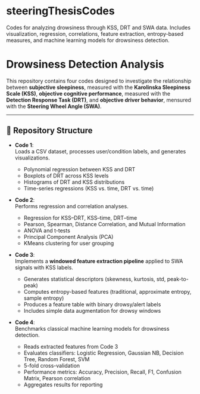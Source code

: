 # steeringThesisCodes
Codes for analyzing drowsiness through KSS, DRT and SWA data. Includes visualization, regression, correlations, feature extraction, entropy-based measures, and machine learning models for drowsiness detection.

# Drowsiness Detection Analysis

This repository contains four codes designed to investigate the relationship between **subjective sleepiness**, measured with the **Karolinska Sleepiness Scale (KSS)**, **objective cognitive performance**, measured with the **Detection Response Task (DRT)**, and **objective driver behavior**, mensured with the **Steering Wheel Angle (SWA)**.  

---

## 📌 Repository Structure
- **Code 1**:  
  Loads a CSV dataset, processes user/condition labels, and generates visualizations.  
  - Polynomial regression between KSS and DRT  
  - Boxplots of DRT across KSS levels  
  - Histograms of DRT and KSS distributions  
  - Time-series regressions (KSS vs. time, DRT vs. time)

- **Code 2**:  
  Performs regression and correlation analyses.  
  - Regression for KSS–DRT, KSS–time, DRT–time  
  - Pearson, Spearman, Distance Correlation, and Mutual Information  
  - ANOVA and t-tests  
  - Principal Component Analysis (PCA)  
  - KMeans clustering for user grouping

- **Code 3**:  
  Implements a **windowed feature extraction pipeline** applied to SWA signals with KSS labels.  
  - Generates statistical descriptors (skewness, kurtosis, std, peak-to-peak)  
  - Computes entropy-based features (traditional, approximate entropy, sample entropy)  
  - Produces a feature table with binary drowsy/alert labels  
  - Includes simple data augmentation for drowsy windows

- **Code 4**:  
  Benchmarks classical machine learning models for drowsiness detection.  
  - Reads extracted features from Code 3  
  - Evaluates classifiers: Logistic Regression, Gaussian NB, Decision Tree, Random Forest, SVM  
  - 5-fold cross-validation  
  - Performance metrics: Accuracy, Precision, Recall, F1, Confusion Matrix, Pearson correlation  
  - Aggregates results for reporting
  
